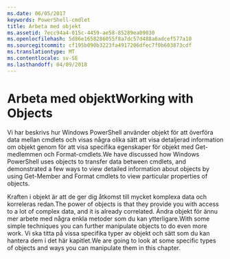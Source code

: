 ```yaml
---
ms.date: 06/05/2017
keywords: PowerShell-cmdlet
title: Arbeta med objekt
ms.assetid: 7ecc94a4-015c-4459-ae58-85289ea09030
ms.openlocfilehash: 5d86e1658286055f8a7dc57d488a6adcef577a10
ms.sourcegitcommit: cf195b090b3223fa4917206dfec7f0b603873cdf
ms.translationtype: MT
ms.contentlocale: sv-SE
ms.lasthandoff: 04/09/2018
---
```

# <a name="working-with-objects"></a><span data-ttu-id="e2c82-103">Arbeta med objekt</span><span class="sxs-lookup"><span data-stu-id="e2c82-103">Working with Objects</span></span>

<span data-ttu-id="e2c82-104">Vi har beskrivs hur Windows PowerShell använder objekt för att överföra data mellan cmdlets och visas några olika sätt att visa detaljerad information om objekt genom för att visa specifika egenskaper för objekt med Get-medlemmen och Format-cmdlets.</span><span class="sxs-lookup"><span data-stu-id="e2c82-104">We have discussed how Windows PowerShell uses objects to transfer data between cmdlets, and demonstrated a few ways to view detailed information about objects by using Get-Member and Format cmdlets to view particular properties of objects.</span></span>

<span data-ttu-id="e2c82-105">Kraften i objekt är att de ger dig åtkomst till mycket komplexa data och korreleras redan.</span><span class="sxs-lookup"><span data-stu-id="e2c82-105">The power of objects is that they provide you with access to a lot of complex data, and it is already correlated.</span></span> <span data-ttu-id="e2c82-106">Ändra objekt för ännu mer arbete med några enkla metoder som du kan ytterligare.</span><span class="sxs-lookup"><span data-stu-id="e2c82-106">With some simple techniques you can further manipulate objects to do even more work.</span></span> <span data-ttu-id="e2c82-107">Vi ska titta på vissa specifika typer av objekt och sätt som du kan hantera dem i det här kapitlet.</span><span class="sxs-lookup"><span data-stu-id="e2c82-107">We are going to look at some specific types of objects and ways you can manipulate them in this chapter.</span></span>
